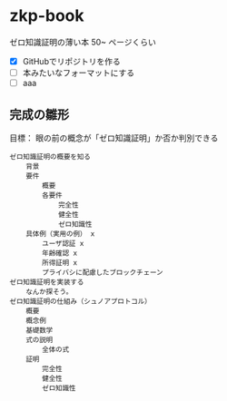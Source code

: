 # zkp-book
ゼロ知識証明の薄い本
50~ ページくらい

- [x] GitHubでリポジトリを作る
- [ ] 本みたいなフォーマットにする
- [ ] aaa

## 完成の雛形
目標： 眼の前の概念が「ゼロ知識証明」か否か判別できる

    ゼロ知識証明の概要を知る
        背景
        要件
            概要
            各要件
                完全性
                健全性
                ゼロ知識性
        具体例（実用の例） x
            ユーザ認証 x
            年齢確認 x
            所得証明 x
            プライバシに配慮したブロックチェーン
    ゼロ知識証明を実装する
        なんか探そう。
    ゼロ知識証明の仕組み（シュノアプロトコル）
        概要
        概念例
        基礎数学
        式の説明
            全体の式
        証明
            完全性
            健全性
            ゼロ知識性

